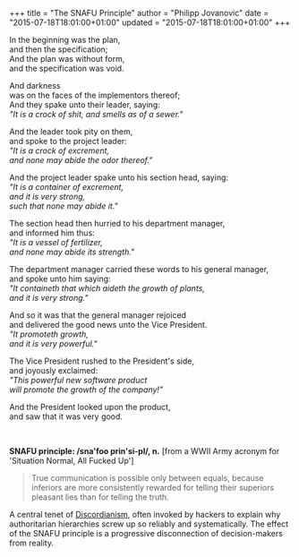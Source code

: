 +++
title = "The SNAFU Principle"
author = "Philipp Jovanovic"
date = "2015-07-18T18:01:00+01:00"
updated = "2015-07-18T18:01:00+01:00"
+++

In the beginning was the plan, <br>
and then the specification; <br>
And the plan was without form, <br>
and the specification was void. <br>

And darkness <br>
was on the faces of the implementors thereof; <br>
And they spake unto their leader, saying: <br>
*"It is a crock of shit, and smells as of a sewer."* <br>

And the leader took pity on them, <br>
and spoke to the project leader: <br>
*"It is a crock of excrement, <br>
and none may abide the odor thereof."* <br>

And the project leader spake unto his section head, saying: <br>
*"It is a container of excrement, <br>
and it is very strong, <br>
such that none may abide it."* <br>

The section head then hurried to his department manager, <br>
and informed him thus: <br>
*"It is a vessel of fertilizer, <br>
and none may abide its strength."* <br>

The department manager carried these words to his general manager, <br>
and spoke unto him saying: <br>
*"It containeth that which aideth the growth of plants, <br>
and it is very strong."* <br>

And so it was that the general manager rejoiced <br>
and delivered the good news unto the Vice President. <br>
*"It promoteth growth, <br>
and it is very powerful."* <br>

The Vice President rushed to the President's side, <br>
and joyously exclaimed: <br>
*"This powerful new software product <br>
will promote the growth of the company!"* <br>

And the President looked upon the product, <br>
and saw that it was very good. <br>

<br>

**SNAFU principle: /sna'foo prin'si-pl/, n.** [from a WWII Army acronym for 'Situation Normal, All Fucked Up']

> True communication is possible only between equals, because inferiors are more consistently rewarded for telling their superiors pleasant lies than for telling the truth.

A central tenet of [Discordianism](https://en.wikipedia.org/wiki/Discordianism), often invoked by hackers to explain why authoritarian hierarchies screw up so reliably and systematically. The effect of the SNAFU principle is a progressive disconnection of decision-makers from reality.
